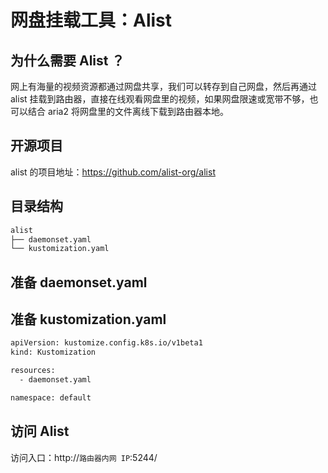 # 网盘挂载工具：Alist

## 为什么需要 Alist ？

网上有海量的视频资源都通过网盘共享，我们可以转存到自己网盘，然后再通过 alist 挂载到路由器，直接在线观看网盘里的视频，如果网盘限速或宽带不够，也可以结合 aria2 将网盘里的文件离线下载到路由器本地。

## 开源项目

alist 的项目地址：https://github.com/alist-org/alist

## 目录结构

```txt
alist
├── daemonset.yaml
└── kustomization.yaml
```

## 准备 daemonset.yaml

<FileBlock showLineNumbers title="daemonset.yaml" file="home-network/alist.yaml" />

## 准备 kustomization.yaml

```txt
apiVersion: kustomize.config.k8s.io/v1beta1
kind: Kustomization

resources:
  - daemonset.yaml

namespace: default
```

## 访问 Alist

访问入口：http://`路由器内网 IP`:5244/
